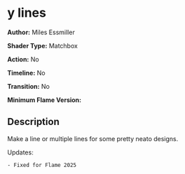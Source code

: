 # y lines

**Author:** Miles Essmiller

**Shader Type:** Matchbox

**Action:** No

**Timeline:** No

**Transition:** No

**Minimum Flame Version:** 


## Description
Make a line or multiple lines for some pretty neato designs.

Updates:

    - Fixed for Flame 2025
